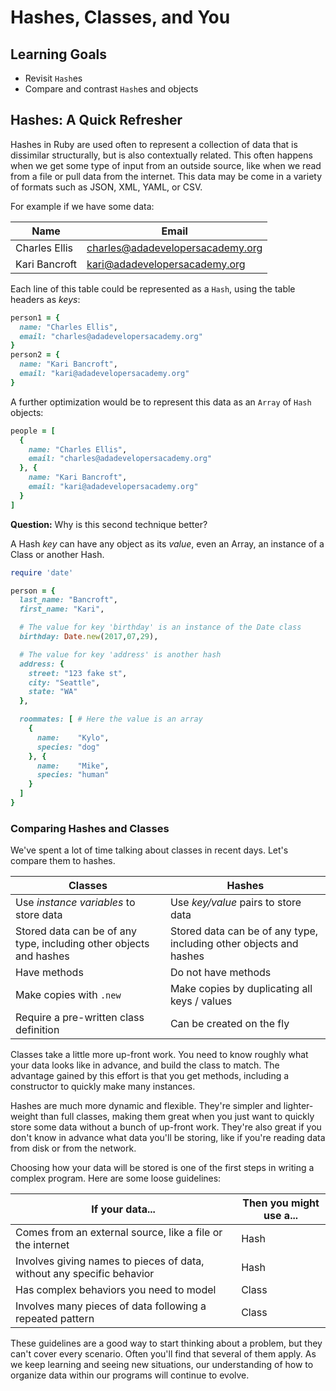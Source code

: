 # Hashes, Classes, and You
## Learning Goals
- Revisit `Hash`es
- Compare and contrast `Hash`es and objects

## Hashes: A Quick Refresher

Hashes in Ruby are used often to represent a collection of data that is dissimilar structurally, but is also contextually related. This often happens when we get some type of input from an outside source, like when we read from a file or pull data from the internet. This data may be come in a variety of formats such as JSON, XML, YAML, or CSV.

For example if we have some data:

Name              | Email
---               | ---
Charles Ellis     | charles@adadevelopersacademy.org
Kari Bancroft     | kari@adadevelopersacademy.org

Each line of this table could be represented as a `Hash`, using the table headers as _keys_:

```ruby
person1 = {
  name: "Charles Ellis",
  email: "charles@adadevelopersacademy.org"
}
person2 = {
  name: "Kari Bancroft",
  email: "kari@adadevelopersacademy.org"
}
```

A further optimization would be to represent this data as an `Array` of `Hash` objects:

```ruby
people = [
  {
    name: "Charles Ellis",
    email: "charles@adadevelopersacademy.org"
  }, {
    name: "Kari Bancroft",
    email: "kari@adadevelopersacademy.org"
  }
]
```

**Question:** Why is this second technique better?

A Hash _key_ can have any object as its _value_, even an Array, an instance of a Class or another Hash.

```ruby
require 'date'

person = {
  last_name: "Bancroft",
  first_name: "Kari",

  # The value for key 'birthday' is an instance of the Date class
  birthday: Date.new(2017,07,29),

  # The value for key 'address' is another hash
  address: {
    street: "123 fake st",
    city: "Seattle",
    state: "WA"
  },

  roommates: [ # Here the value is an array
    {
      name:    "Kylo",
      species: "dog"
    }, {
      name:    "Mike",
      species: "human"
    }
  ]
}
```

### Comparing Hashes and Classes

We've spent a lot of time talking about classes in recent days. Let's compare them to hashes.

Classes  | Hashes
---      | ---
Use _instance variables_ to store data | Use _key/value_ pairs to store data
Stored data can be of any type, including other objects and hashes | Stored data can be of any type, including other objects and hashes
Have methods | Do not have methods
Make copies with `.new` | Make copies by duplicating all keys / values
Require a pre-written class definition | Can be created on the fly

Classes take a little more up-front work. You need to know roughly what your data looks like in advance, and build the class to match. The advantage gained by this effort is that you get methods, including a constructor to quickly make many instances.

Hashes are much more dynamic and flexible. They're simpler and lighter-weight than full classes, making them great when you just want to quickly store some data without a bunch of up-front work. They're also great if you don't know in advance what data you'll be storing, like if you're reading data from disk or from the network.

Choosing how your data will be stored is one of the first steps in writing a complex program. Here are some loose guidelines:

If your data... | Then you might use a...
---             | ---
Comes from an external source, like a file or the internet | Hash
Involves giving names to pieces of data, without any specific behavior | Hash
Has complex behaviors you need to model | Class
Involves many pieces of data following a repeated pattern | Class

These guidelines are a good way to start thinking about a problem, but they can't cover every scenario. Often you'll find that several of them apply. As we keep learning and seeing new situations, our understanding of how to organize data within our programs will continue to evolve.

<!-- DPR: don't really want to emphasize how confusing things are
This relationship is complicated by a few facts:
- `Hash` _is_ a class, so hashes are objects
- Hashes can contain objects as values
- Objects can contain hashes as instance variables -->

